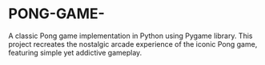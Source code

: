 # PONG-GAME-
A classic Pong game implementation in Python using Pygame library. This project recreates the nostalgic arcade experience of the iconic Pong game, featuring simple yet addictive gameplay.
